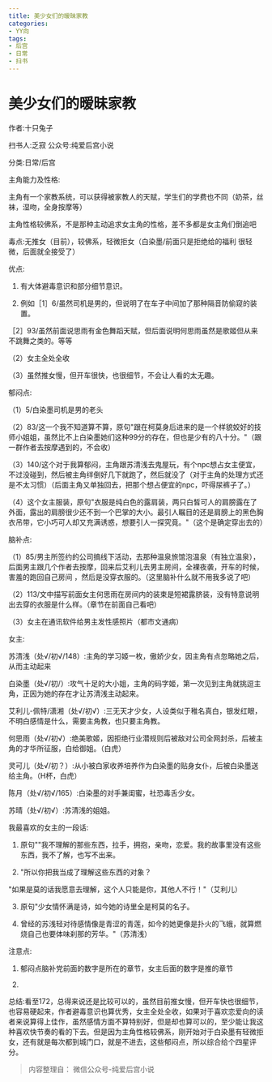 ```yaml
---
title: 美少女们的暧昧家教
categories:
- YY向
tags:
- 后宫
- 日常
- 扫书
---
```

# 美少女们的暧昧家教
作者:十只兔子

扫书人:乏寂 公众号:纯爱后宫小说

分类:日常/后宫

主角能力及性格:

主角有一个家教系统，可以获得被家教人的天赋，学生们的学费也不同（奶茶，丝袜，湿吻，全身按摩等）

主角性格较佛系，不是那种主动追求女主角的性格，差不多都是女主角们倒追吧

毒点:无推女（目前），较佛系，轻微拒女（白染墨/前面只是拒绝给的福利
很轻微，后面就全接受了）

优点:

1.  有大体避毒意识和部分细节意识。

2.  例如［1］6/虽然司机是男的，但说明了在车子中间加了那种隔音防偷窥的装置。

［2］93/虽然前面说思雨有金色舞蹈天赋，但后面说明何思雨虽然是歌姬但从来不跳舞之类的。等等

（2）女主全处全收

（3）虽然推女慢，但开车很快，也很细节，不会让人看的太无趣。

郁闷点:

（1）5/白染墨司机是男的老头

（2）83/这一个我不知道算不算，原句"跟在柯莫身后进来的是一个样貌姣好的技师小姐姐，虽然比不上白染墨她们这种99分的存在，但也是少有的八十分。"（跟一群作者去按摩遇到的，不会收）

（3）140/这个对于我算郁闷，主角跟苏清浅去鬼屋玩，有个npc想占女主便宜，不过没碰到，然后被主角绊倒好几下就跑了，然后就没了（对于主角的处理方式还是不太习惯）（后面主角又单独回去，把那个想占便宜的npc，吓得尿裤子了。）

（4）这个女主服装，原句"衣服是纯白色的露肩装，两只白皙可人的肩膀露在了外面，露出的肩膀很少还不到一个巴掌的大小。最引人瞩目的还是肩膀上的黑色胸衣吊带，它小巧可人却又充满诱惑，想要引人一探究竟。"（这个是确定穿出去的）

脑补点:

（1）85/男主所签约的公司搞线下活动，去那种温泉旅馆泡温泉（有独立温泉），后面男主跟几个作者去按摩，回来后艾利儿去男主房间，全裸夜袭，开车的时候，害羞的跑回自己房间
，然后是没穿衣服的。（这里脑补什么就不用我多说了吧）

（2）113/文中描写前面女主何思雨在房间内的装束是短裙露脐装，没有特意说明出去穿的衣服是什么样。（章节在前面自己看吧）

（3）女主在通讯软件给男主发性感照片（都市文通病）

女主:

苏清浅（处√/初√/148）:主角的学习姬一枚，傲娇少女，因主角有点忽略她之后，从而主动起来

白染墨（处√/初/）:攻气十足的大小姐，主角的码字姬，第一次见到主角就挑逗主角，正因为她的存在才让苏清浅主动起来。

艾利儿-佩特/潇湘（处√/初√）:三无天才少女，人设类似于稚名真白，银发红眼，不明白感情是什么，需要主角教，也只要主角教。

何思雨（处√/初√）:绝美歌姬，因拒绝行业潜规则后被敌对公司全网封杀，后被主角的才华所征服，白给御姐。（白虎）

灵可儿（处√/初？）:从小被白家收养培养作为白染墨的贴身女仆，后被白染墨送给主角。（H杯，白虎）

陈月（处√/初√/165）:白染墨的对手兼闺蜜，社恐毒舌少女。

苏晴（处√/初√）:苏清浅的姐姐。

我最喜欢的女主的一段话:

1.  原句""我不理解的那些东西，拉手，拥抱，亲吻，恋爱。我的故事里没有这些东西，我不了解，也写不出来。

2.  "所以你把我当成了理解这些东西的对象？

"如果是莫的话我愿意去理解，这个人只能是你，其他人不行！"（艾利儿）

3.  原句"少女情怀满是诗，如今她的诗里全是柯莫的名子。

4.  曾经的苏浅轻对待感情像是青涩的青莲，如今的她更像是扑火的飞蛾，就算燃烧自己也要体味刹那的芳华。"（苏清浅）

注意点:

1.  郁闷点脑补党前面的数字是所在的章节，女主后面的数字是推的章节

2.  

总结:看至172，总得来说还是比较可以的，虽然目前推女慢，但开车快也很细节，也容易硬起来，作者避毒意识也算优秀，女主全处全收，如果对于喜欢恋爱向的读者来说算得上佳作，虽然感情方面不算特别好，但是却也算可以的，至少能让我这种喜欢快节奏的看的下去。但是因为主角性格较佛系，刚开始对于白染墨有轻微拒女，还有就是每次都到城门口，就是不进去，这些郁闷点，所以综合给个四星评分。


> 内容整理自： 微信公众号-纯爱后宫小说